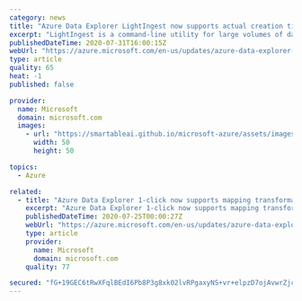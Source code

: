 ```yaml
---
category: news
title: "Azure Data Explorer LightIngest now supports actual creation time for historical data migration"
excerpt: "LightIngest is a command-line utility for large volumes of data ingestion, and for querying records on the time created, rather than the time ingested."
publishedDateTime: 2020-07-31T16:00:15Z
webUrl: "https://azure.microsoft.com/en-us/updates/azure-data-explorer-lightingest-is-now-support-actual-creation-time-for-historical-data-migration/"
type: article
quality: 65
heat: -1
published: false

provider:
  name: Microsoft
  domain: microsoft.com
  images:
    - url: "https://smartableai.github.io/microsoft-azure/assets/images/organizations/microsoft.com-50x50.jpg"
      width: 50
      height: 50

topics:
  - Azure

related:
  - title: "Azure Data Explorer 1-click now supports mapping transformations"
    excerpt: "Azure Data Explorer 1-click now supports mapping transformations as part of the schema definition with the intuitive UX."
    publishedDateTime: 2020-07-25T00:00:27Z
    webUrl: "https://azure.microsoft.com/en-us/updates/azure-data-explorer-1click-is-now-supports-mapping-transformations/"
    type: article
    provider:
      name: Microsoft
      domain: microsoft.com
    quality: 77

secured: "fG+19GEC6tRwXFqlBEdI6Pb8P3g8xk02lvRPgaxyNS+vr+elpzD7ojAvwrZjcZtjEYNcFVekbY2iCpNcbfu0R8LYmo1GEfKK33rFpQapyY2BjymzpIgjvwzDQjQiK/lf8TBFYlMdk8w21P5E+K9UfUg3/gl5OXlZ1zDzxiUjVyIt+If+snGObJdA6pZx0ZjROQ8c5RUG9BZ8+iwgZNaj7VILM2/b+xClC4nUMeEEXiZSEqiv4C2QtB+7pqSd5jqD8CO2eFgGFO81Lf/wu3C/5ALOmRBrUgNqerZKVxPDoNoaVXO2hxr2we6nbHkB2GQaukD6OFoqhn/3HzqtT9ReuA==;8r7JlM2FQ4fLizaLB39N4g=="
---
```


